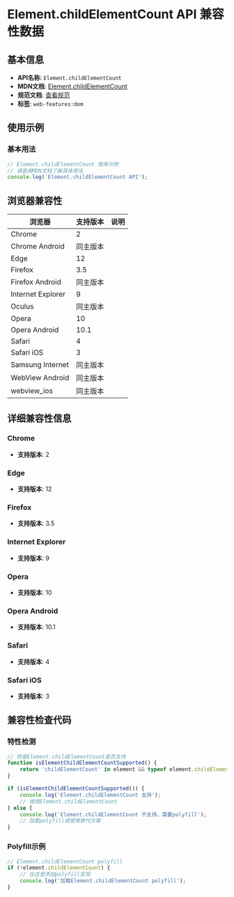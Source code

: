 # Element.childElementCount API 兼容性数据

## 基本信息

- **API名称**: `Element.childElementCount`
- **MDN文档**: [Element.childElementCount](https://developer.mozilla.org/docs/Web/API/Element/childElementCount)
- **规范文档**: [查看规范](https://dom.spec.whatwg.org/#dom-parentnode-childelementcount)
- **标签**: `web-features:dom`

## 使用示例

### 基本用法

```javascript
// Element.childElementCount 使用示例
// 请查阅MDN文档了解具体用法
console.log('Element.childElementCount API');
```

## 浏览器兼容性

| 浏览器 | 支持版本 | 说明 |
|--------|----------|------|
| Chrome | 2 |  |
| Chrome Android | 同主版本 |  |
| Edge | 12 |  |
| Firefox | 3.5 |  |
| Firefox Android | 同主版本 |  |
| Internet Explorer | 9 |  |
| Oculus | 同主版本 |  |
| Opera | 10 |  |
| Opera Android | 10.1 |  |
| Safari | 4 |  |
| Safari iOS | 3 |  |
| Samsung Internet | 同主版本 |  |
| WebView Android | 同主版本 |  |
| webview_ios | 同主版本 |  |

## 详细兼容性信息

### Chrome

- **支持版本**: 2

### Edge

- **支持版本**: 12

### Firefox

- **支持版本**: 3.5

### Internet Explorer

- **支持版本**: 9

### Opera

- **支持版本**: 10

### Opera Android

- **支持版本**: 10.1

### Safari

- **支持版本**: 4

### Safari iOS

- **支持版本**: 3

## 兼容性检查代码

### 特性检测

```javascript
// 检查Element.childElementCount是否支持
function isElementChildElementCountSupported() {
    return 'childElementCount' in element && typeof element.childElementCount === 'function';
}

if (isElementChildElementCountSupported()) {
    console.log('Element.childElementCount 支持');
    // 使用Element.childElementCount
} else {
    console.log('Element.childElementCount 不支持，需要polyfill');
    // 加载polyfill或使用替代方案
}
```

### Polyfill示例

```javascript
// Element.childElementCount polyfill
if (!element.childElementCount) {
    // 在这里添加polyfill实现
    console.log('加载Element.childElementCount polyfill');
}
```

